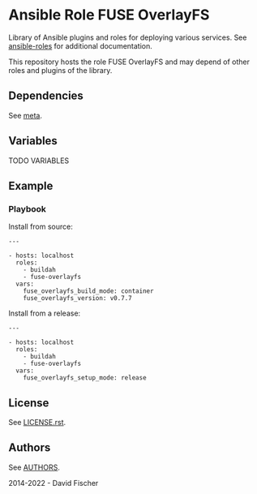 # Ansible Role FUSE OverlayFS

Library of Ansible plugins and roles for deploying various services.
See [ansible-roles](https://github.com/davidfischer-ch/ansible-roles) for additional documentation.

This repository hosts the role FUSE OverlayFS and may depend of other roles and plugins of the library.

## Dependencies

See [meta](meta/main.yml).

## Variables

TODO VARIABLES

## Example

### Playbook

Install from source:

```
---

- hosts: localhost
  roles:
    - buildah
    - fuse-overlayfs
  vars:
    fuse_overlayfs_build_mode: container
    fuse_overlayfs_version: v0.7.7
```

Install from a release:

```
---

- hosts: localhost
  roles:
    - buildah
    - fuse-overlayfs
  vars:
    fuse_overlayfs_setup_mode: release
```

## License

See [LICENSE.rst](LICENSE.rst).

## Authors

See [AUTHORS](AUTHORS).

2014-2022 - David Fischer
